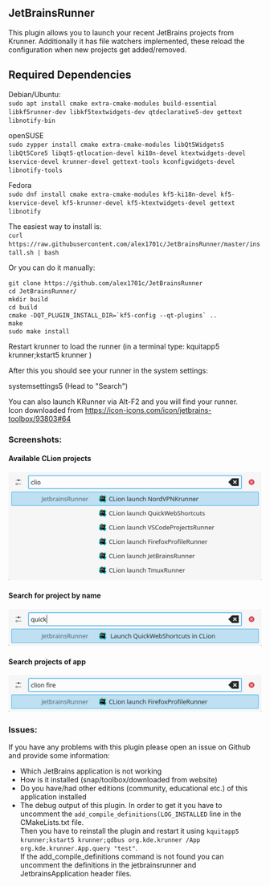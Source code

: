 ## JetBrainsRunner

This plugin allows you to launch your recent JetBrains projects from Krunner.
Additionally it has file watchers implemented, these reload the configuration when
new projects get added/removed.  

Required Dependencies
----------------------

Debian/Ubuntu:  
`sudo apt install cmake extra-cmake-modules build-essential libkf5runner-dev libkf5textwidgets-dev qtdeclarative5-dev gettext libnotify-bin`

openSUSE  
`sudo zypper install cmake extra-cmake-modules libQt5Widgets5 libQt5Core5 libqt5-qtlocation-devel ki18n-devel ktextwidgets-devel 
kservice-devel krunner-devel gettext-tools kconfigwidgets-devel libnotify-tools`

Fedora  
`sudo dnf install cmake extra-cmake-modules kf5-ki18n-devel kf5-kservice-devel kf5-krunner-devel kf5-ktextwidgets-devel gettext libnotify`

The easiest way to install is:  
`curl https://raw.githubusercontent.com/alex1701c/JetBrainsRunner/master/install.sh | bash`

Or you can do it manually:

```
git clone https://github.com/alex1701c/JetBrainsRunner  
cd JetBrainsRunner/
mkdir build  
cd build
cmake -DQT_PLUGIN_INSTALL_DIR=`kf5-config --qt-plugins` ..
make
sudo make install
```

Restart krunner to load the runner (in a terminal type: kquitapp5 krunner;kstart5 krunner )

After this you should see your runner in the system settings:

systemsettings5 (Head to "Search")

You can also launch KRunner via Alt-F2 and you will find your runner.  
Icon downloaded from https://icon-icons.com/icon/jetbrains-toolbox/93803#64

### Screenshots:
#### Available CLion projects  
![Available CLion projects](https://raw.githubusercontent.com/alex1701c/Screenshots/master/JetBrainsRunner/multible_projects.png)

#### Search for project by name  
![ Search for project by name](https://raw.githubusercontent.com/alex1701c/Screenshots/master/JetBrainsRunner/launch_by_name.png)

#### Search projects of app  
![ Search for project by name](https://raw.githubusercontent.com/alex1701c/Screenshots/master/JetBrainsRunner/search_projects_of_app.png)

### Issues:  
If you have any problems with this plugin please open an issue on Github and provide some information:  
- Which JetBrains application is not working
- How is it installed (snap/toolbox/downloaded from website)
- Do you have/had other editions (community, educational etc.) of this application installed
- The debug output of this plugin. In order to get it you have to uncomment the `add_compile_definitions(LOG_INSTALLED` line in the CMakeLists.txt file.  
Then you have to reinstall the plugin and restart it using `kquitapp5 krunner;kstart5 krunner;qdbus org.kde.krunner /App org.kde.krunner.App.query "test"`.  
If the add_compile_definitions command is not found you can uncomment the definitions in the jetbrainsrunner and JetbrainsApplication header files. 

